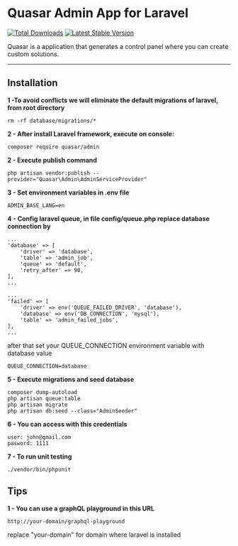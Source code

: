# Quasar Admin App for Laravel

[![Total Downloads](https://poser.pugx.org/quasar/admin/downloads)](https://packagist.org/packages/quasar/admin)
[![Latest Stable Version](http://img.shields.io/github/release/syscover/quasar-admin.svg)](https://packagist.org/packages/quasar/admin)

Quasar is a application that generates a control panel where you can create custom solutions.

---

## Installation

**1 -To avoid conflicts we will eliminate the default migrations of laravel, from root directory**
```
rm -rf database/migrations/*
```

**2 - After install Laravel framework, execute on console:**
```
composer require quasar/admin
```

**2 - Execute publish command**
```
php artisan vendor:publish --provider="Quasar\Admin\AdminServiceProvider"
```

**3 - Set environment variables in .env file**
```
ADMIN_BASE_LANG=en
```

**4 - Config laravel queue, in file config/queue.php replace database connection by**
```
...
'database' => [
    'driver' => 'database',
    'table' => 'admin_job',
    'queue' => 'default',
    'retry_after' => 90,
],
...
```

```
...
'failed' => [
    'driver' => env('QUEUE_FAILED_DRIVER', 'database'),
    'database' => env('DB_CONNECTION', 'mysql'),
    'table' => 'admin_failed_jobs',
],
...
```
after that set your QUEUE_CONNECTION environment variable with database value
```
QUEUE_CONNECTION=database
```

**5 - Execute migrations and seed database**
```
composer dump-autoload
php artisan queue:table
php artisan migrate
php artisan db:seed --class="AdminSeeder"
```

**6 - You can access with this credentials**
```
user: john@gmail.com
pasword: 1111
```

**7 - To run unit testing**
```
./vendor/bin/phpunit
```

## Tips
**1 - You can use a graphQL playground in this URL**
```
http://your-domain/graphql-playground
```
replace "your-domain" for domain where laravel is installed
